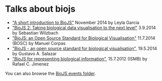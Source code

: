 Talks about biojs
=====

* ["A short introduction to BioJS"](https://github.com/biojs/talks/raw/gh-pages/BioJS2_shortIntroduction.pdf) November 2014 by Leyla Garcia
* ["BioJS 2: Taking biological data visualisation to the next level"](https://docs.google.com/presentation/d/17Q4olwMEd0hFKa0MA01Dx9RHEWbNiI1hJ0Ng2v_1D30/edit?usp=sharing) 3.9.2014 by Sebastian Wilzbach
* ["BioJS: an Open Source Standard for Biological Visualisation"](https://www.youtube.com/watch?v=aHtXNW-I2U0) 11.7.2014 (BOSC) by Manuel Corpas
* ["BioJS - an open source standard for biological visualisation"](http://biojs.net/talks/talk_4ndr01d3/biojs_talk.html#landing-slide), 19.5.2014 by Gustavo A. Salazar 
* ["BioJS for representing biological information"](https://drive.google.com/file/d/0BwdiZp7qSaBhTkE3X0VVMFBXcDA/edit?usp=sharing), 15.7.2012 (ISMB) by Rafael C. Jimenez

You can also browse the [BioJS events folder](https://drive.google.com/#folders/0BwdiZp7qSaBhZVFoU3dPNFdkLXc).
